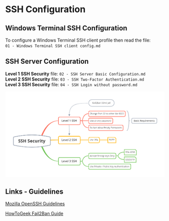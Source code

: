 # SSH Configuration

## Windows Terminal SSH Configuration
To configure a Windows Terminal SSH client profile then read the file:  
`01 - Windows Terminal SSH client config.md` 

## SSH Server Configuration
**Level 1 SSH Security** file: `02 - SSH Server Basic Configuration.md`  
**Level 2 SSH Security** file: `03 - SSH Two-Factor Authentication.md`  
**Level 3 SSH Security** file: `04 - SSH Login without password.md`  

![SSH Security](sshd.png)

## Links - Guidelines
[Mozilla OpenSSH Guidelines](https://infosec.mozilla.org/guidelines/openssh)

[HowToGeek Fail2Ban Guide](https://www.howtogeek.com/675010/how-to-secure-your-linux-computer-with-fail2ban/)
